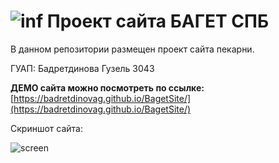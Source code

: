 ![inf](https://i.ibb.co/0KcShMb/1.png)  Проект сайта БАГЕТ СПБ 
========================================================================================

В данном репозитории размещен проект сайта пекарни.


ГУАП: Бадретдинова Гузель 3043

**ДЕМО сайта можно посмотреть по ссылке:** 
[https://badretdinovag.github.io/BagetSite/](https://badretdinovag.github.io/BagetSite/)


Скриншот сайта:

![screen](https://i.ibb.co/NLkWR45/sitescr.jpg)
